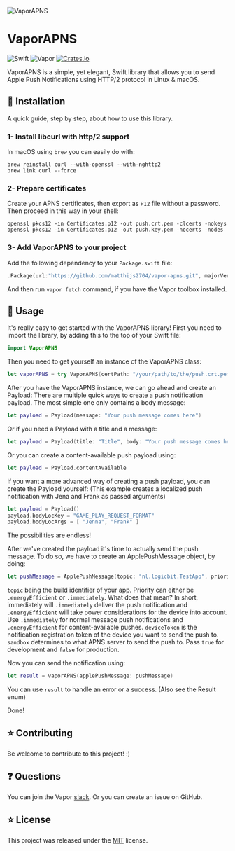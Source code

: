 ![VaporAPNS](https://cloud.githubusercontent.com/assets/4346200/19014987/344c5014-87fb-11e6-8727-3a687117c17e.png)

# VaporAPNS

![Swift](http://img.shields.io/badge/swift-3.0-brightgreen.svg)
![Vapor](https://img.shields.io/badge/Vapor-1.0-green.svg)
[![Crates.io](https://img.shields.io/crates/l/rustc-serialize.svg?maxAge=2592000)]()

VaporAPNS is a simple, yet elegant, Swift library that allows you to send Apple Push Notifications using HTTP/2 protocol in Linux & macOS.

## 🔧 Installation

A quick guide, step by step, about how to use this library.

### 1- Install libcurl with http/2 support

In macOS using `brew` you can easily do with:

```shell
brew reinstall curl --with-openssl --with-nghttp2
brew link curl --force
```

### 2- Prepare certificates

Create your APNS certificates, then export as `P12` file without a password. Then proceed in this way in your shell:

```shell
openssl pkcs12 -in Certificates.p12 -out push.crt.pem -clcerts -nokeys
openssl pkcs12 -in Certificates.p12 -out push.key.pem -nocerts -nodes
```

### 3- Add VaporAPNS to your project

Add the following dependency to your `Package.swift` file:

```swift
.Package(url:"https://github.com/matthijs2704/vapor-apns.git", majorVersion: 0, minor: 1)
```

And then run `vapor fetch` command, if you have the Vapor toolbox installed.

## 🚀 Usage

It's really easy to get started with the VaporAPNS library! First you need to import the library, by adding this to the top of your Swift file:
```swift
import VaporAPNS
```

Then you need to get yourself an instance of the VaporAPNS class:
```swift
let vaporAPNS = try VaporAPNS(certPath: "/your/path/to/the/push.crt.pem", keyPath: "/your/path/to/the/push.key.pem")
```

After you have the VaporAPNS instance, we can go ahead and create an Payload:
There are multiple quick ways to create a push notification payload. The most simple one only contains a body message:
```swift
let payload = Payload(message: "Your push message comes here")
```
Or if you need a Payload with a title and a message:
```swift
let payload = Payload(title: "Title", body: "Your push message comes here")
```
Or you can create a content-available push payload using:
```swift
let payload = Payload.contentAvailable
```

If you want a more advanced way of creating a push payload, you can create the Payload yourself:
(This example creates a localized push notification with Jena and Frank as passed arguments)
```swift
let payload = Payload()
payload.bodyLocKey = "GAME_PLAY_REQUEST_FORMAT"
payload.bodyLocArgs = [ "Jenna", "Frank" ]
```
The possibilities are endless!


After we've created the payload it's time to actually send the push message. To do so, we have to create an ApplePushMessage object, by doing:
```swift
let pushMessage = ApplePushMessage(topic: "nl.logicbit.TestApp", priority: .immediately, payload: payload, deviceToken: "488681b8e30e6722012aeb88f485c823b9be15c42e6cc8db1550a8f1abb590d7", sandbox: true)
```
`topic` being the build identifier of your app. 
Priority can either be `.energyEfficient` or `.immediately`. What does that mean? In short, immediately will `.immediately` deliver the push notification and `.energyEfficient` will take power considerations for the device into account. Use `.immediately` for normal message push notifications and `.energyEfficient` for content-available pushes.
`deviceToken` is the notification registration token of the device you want to send the push to.
`sandbox` determines to what APNS server to send the push to. Pass `true` for development and `false` for production.

Now you can send the notification using:
```swift
let result = vaporAPNS(applePushMessage: pushMessage)
```

You can use `result` to handle an error or a success. (Also see the Result enum)

Done!

## ⭐ Contributing

Be welcome to contribute to this project! :)

## ❓ Questions

You can join the Vapor [slack](http://vapor.team). Or you can create an issue on GitHub.

## ⭐ License

This project was released under the [MIT](LICENSE.md) license.
